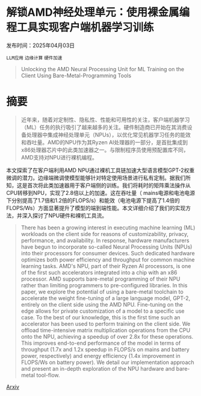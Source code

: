 # 解锁AMD神经处理单元：使用裸金属编程工具实现客户端机器学习训练

发布时间：2025年04月03日

`LLM应用` `边缘计算` `硬件加速`

> Unlocking the AMD Neural Processing Unit for ML Training on the Client Using Bare-Metal-Programming Tools

# 摘要

> 近年来，随着对定制性、隐私性、性能和可用性的关注，客户端机器学习（ML）任务的执行吸引了越来越多的关注。硬件制造商已开始在其消费设备处理器中集成神经处理单元（NPUs），以优化常见机器学习任务的能效和吞吐量。AMD的NPU作为其Ryzen AI处理器的一部分，是首批集成到x86处理器芯片中的此类加速器之一。与限制程序员使用预配置库不同，AMD支持对NPU进行裸机编程。

本文探索了在客户端利用AMD NPU通过裸机工具链加速大型语言模型GPT-2权重微调的潜力。边缘端微调使模型能够针对特定使用场景进行私有定制。据我们所知，这是首次将此类加速器用于客户端侧的训练。我们将耗时的矩阵乘法操作从CPU转移到NPU，实现了2.8倍以上的加速。这在吞吐量（ mains电源和电池电源下分别提高了1.7倍和1.2倍的FLOPS/s）和能效（电池电源下提高了1.4倍的FLOPS/Ws）方面显著提升了模型的端到端性能。本文详细介绍了我们的实现方法，并深入探讨了NPU硬件和裸机工具流。


> There has been a growing interest in executing machine learning (ML) workloads on the client side for reasons of customizability, privacy, performance, and availability. In response, hardware manufacturers have begun to incorporate so-called Neural Processing Units (NPUs) into their processors for consumer devices. Such dedicated hardware optimizes both power efficiency and throughput for common machine learning tasks. AMD's NPU, part of their Ryzen AI processors, is one of the first such accelerators integrated into a chip with an x86 processor. AMD supports bare-metal programming of their NPU rather than limiting programmers to pre-configured libraries.
  In this paper, we explore the potential of using a bare-metal toolchain to accelerate the weight fine-tuning of a large language model, GPT-2, entirely on the client side using the AMD NPU. Fine-tuning on the edge allows for private customization of a model to a specific use case. To the best of our knowledge, this is the first time such an accelerator has been used to perform training on the client side. We offload time-intensive matrix multiplication operations from the CPU onto the NPU, achieving a speedup of over 2.8x for these operations. This improves end-to-end performance of the model in terms of throughput (1.7x and 1.2x speedup in FLOPS/s on mains and battery power, respectively) and energy efficiency (1.4x improvement in FLOPS/Ws on battery power). We detail our implementation approach and present an in-depth exploration of the NPU hardware and bare-metal tool-flow.

[Arxiv](https://arxiv.org/abs/2504.03083)